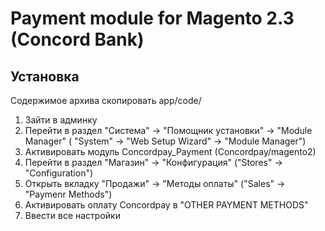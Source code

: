Payment module for Magento 2.3 (Concord Bank)
=====

Установка
----
Содержимое архива скопировать app/code/

1. Зайти в админку
2. Перейти в раздел "Система" → "Помощник установки" → "Module Manager" ( "System" → "Web Setup Wizard" → "Module Manager")
3. Активировать модуль Concordpay_Payment (Concordpay/magento2)
4. Перейти в раздел "Магазин" → "Конфигурация" ("Stores" → "Configuration") 
5. Открыть вкладку "Продажи" → "Методы оплаты" ("Sales" → "Paymenr Methods")
6. Активировать оплату Concordpay в "OTHER PAYMENT METHODS"
7. Ввести все настройки
